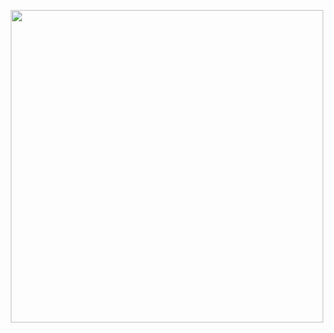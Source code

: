 <p align="center">
<img src="https://github.com/user-attachments/assets/327c5341-a154-4b7c-8f1a-682c245977fc"width="500">
</p>


